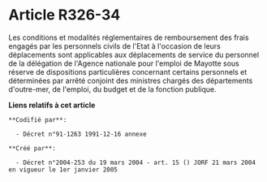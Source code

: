 # Article R326-34

Les conditions et modalités réglementaires de remboursement des frais engagés par les personnels civils de l'Etat à
l'occasion de leurs déplacements sont applicables aux déplacements de service du personnel de la délégation de l'Agence
nationale pour l'emploi de Mayotte sous réserve de dispositions particulières concernant certains personnels et déterminées
par arrêté conjoint des ministres chargés des départements d'outre-mer, de l'emploi, du budget et de la fonction publique.

**Liens relatifs à cet article**

	**Codifié par**:

	  - Décret n°91-1263 1991-12-16 annexe

	**Créé par**:

	  - Décret n°2004-253 du 19 mars 2004 - art. 15 () JORF 21 mars 2004 en vigueur le 1er janvier 2005
